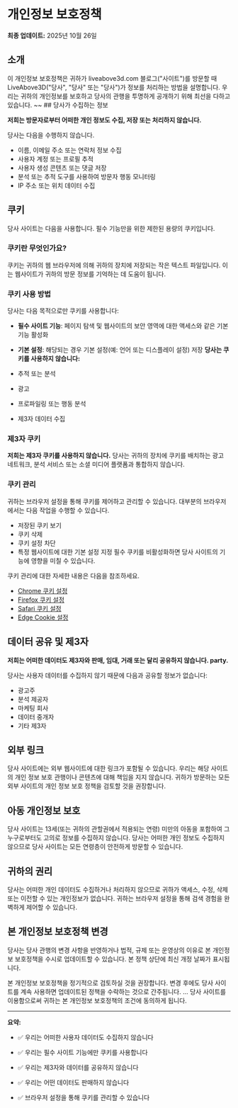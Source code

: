 # 개인정보 보호정책

**최종 업데이트:** 2025년 10월 26일

## 소개

이 개인정보 보호정책은 귀하가 liveabove3d.com 블로그("사이트")를 방문할 때 LiveAbove3D("당사", "당사" 또는 "당사")가 정보를 처리하는 방법을 설명합니다. 우리는 귀하의 개인정보를 보호하고 당사의 관행을 투명하게 공개하기 위해 최선을 다하고 있습니다. ~~ ## 당사가 수집하는 정보

**저희는 방문자로부터 어떠한 개인 정보도 수집, 저장 또는 처리하지 않습니다.**

당사는 다음을 수행하지 않습니다.

- 이름, 이메일 주소 또는 연락처 정보 수집
- 사용자 계정 또는 프로필 추적
- 사용자 생성 콘텐츠 또는 댓글 저장
- 분석 또는 추적 도구를 사용하여 방문자 행동 모니터링
- IP 주소 또는 위치 데이터 수집
## 쿠키

당사 사이트는 다음을 사용합니다.  필수 기능만을 위한 제한된 용량의 쿠키입니다.

### 쿠키란 무엇인가요?

쿠키는 귀하의 웹 브라우저에 의해 귀하의 장치에 저장되는 작은 텍스트 파일입니다. 이는 웹사이트가 귀하의 방문 정보를 기억하는 데 도움이 됩니다.

### 쿠키 사용 방법

당사는 다음 목적으로만 쿠키를 사용합니다:

- **필수 사이트 기능**: 페이지 탐색 및 웹사이트의 보안 영역에 대한 액세스와 같은 기본 기능 활성화
- **기본 설정**: 해당되는 경우 기본 설정(예: 언어 또는 디스플레이 설정) 저장
**당사는 쿠키를 사용하지 않습니다:**

- 추적 또는 분석
- 광고
-  프로파일링 또는 행동 분석
- 제3자 데이터 수집
### 제3자 쿠키

**저희는 제3자 쿠키를 사용하지 않습니다.** 당사는 귀하의 장치에 쿠키를 배치하는 광고 네트워크, 분석 서비스 또는 소셜 미디어 플랫폼과 통합하지 않습니다.

### 쿠키 관리

귀하는 브라우저 설정을 통해 쿠키를 제어하고 관리할 수 있습니다. 대부분의 브라우저에서는 다음 작업을 수행할 수 있습니다.

- 저장된 쿠키 보기
- 쿠키 삭제
- 쿠키 설정 차단
- 특정 웹사이트에 대한 기본 설정 지정
필수 쿠키를 비활성화하면 당사 사이트의 기능에 영향을 미칠 수 있습니다.

쿠키 관리에 대한 자세한 내용은 다음을 참조하세요.

- [Chrome 쿠키 설정](https://support.google.com/chrome/answer/95647)
- [Firefox 쿠키 설정](https://support.mozilla.org/en-US/kb/cookies-information-websites-store-on-your-computer)
-  [Safari 쿠키 설정](https://support.apple.com/guide/safari/manage-cookies-sfri11471/mac)
- [Edge Cookie  설정](https://support.microsoft.com/en-us/microsoft-edge/delete-cookies-in-microsoft-edge-63947406-40ac-c3b8-57b9-2a946a29ae09)
## 데이터 공유 및 제3자

**저희는 어떠한 데이터도 제3자와 판매, 임대, 거래 또는 달리 공유하지 않습니다.  party.**

당사는 사용자 데이터를 수집하지 않기 때문에 다음과 공유할 정보가 없습니다:

- 광고주
- 분석 제공자
- 마케팅 회사
- 데이터 중개자
- 기타 제3자
## 외부 링크

당사 사이트에는 외부 웹사이트에 대한 링크가 포함될 수 있습니다. 우리는 해당 사이트의 개인 정보 보호 관행이나 콘텐츠에 대해 책임을 지지 않습니다. 귀하가 방문하는 모든 외부 사이트의 개인 정보 보호 정책을 검토할 것을 권장합니다.

## 아동 개인정보 보호

당사 사이트는 13세(또는 귀하의 관할권에서 적용되는 연령) 미만의 아동을 포함하여 그 누구로부터도 고의로 정보를 수집하지 않습니다. 당사는 어떠한 개인 정보도 수집하지 않으므로 당사 사이트는 모든 연령층이 안전하게 방문할 수 있습니다.

## 귀하의 권리

당사는 어떠한 개인 데이터도 수집하거나 처리하지 않으므로 귀하가 액세스, 수정, 삭제 또는 이전할 수 있는 개인정보가 없습니다. 귀하는 브라우저 설정을 통해 검색 경험을 완벽하게 제어할 수 있습니다.

## 본 개인정보 보호정책 변경

당사는 당사 관행의 변경 사항을 반영하거나 법적, 규제 또는 운영상의 이유로 본 개인정보 보호정책을 수시로 업데이트할 수 있습니다. 본 정책 상단에 최신 개정 날짜가 표시됩니다.

본 개인정보 보호정책을 정기적으로 검토하실 것을 권장합니다. 변경 후에도 당사 사이트를 계속 사용하면 업데이트된 정책을 수락하는 것으로 간주됩니다. ... 당사 사이트를 이용함으로써 귀하는 본 개인정보 보호정책의 조건에 동의하게 됩니다.

---

**요약:**

- ✅ 우리는 어떠한 사용자 데이터도 수집하지 않습니다

- ✅ 우리는 필수 사이트 기능에만 쿠키를 사용합니다
- ✅ 우리는 제3자와 데이터를 공유하지 않습니다

- ✅ 우리는 어떤 데이터도 판매하지 않습니다

- ✅ 브라우저 설정을 통해 쿠키를 관리할 수 있습니다

